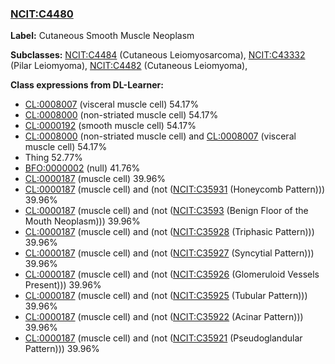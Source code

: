 
### [NCIT:C4480](http://purl.obolibrary.org/obo/NCIT_C4480)
**Label:** Cutaneous Smooth Muscle Neoplasm

**Subclasses:** [NCIT:C4484](http://purl.obolibrary.org/obo/NCIT_C4484) (Cutaneous Leiomyosarcoma), [NCIT:C43332](http://purl.obolibrary.org/obo/NCIT_C43332) (Pilar Leiomyoma), [NCIT:C4482](http://purl.obolibrary.org/obo/NCIT_C4482) (Cutaneous Leiomyoma), 

**Class expressions from DL-Learner:**

- [CL:0008007](http://purl.obolibrary.org/obo/CL_0008007) (visceral muscle cell) 54.17%
- [CL:0008000](http://purl.obolibrary.org/obo/CL_0008000) (non-striated muscle cell) 54.17%
- [CL:0000192](http://purl.obolibrary.org/obo/CL_0000192) (smooth muscle cell) 54.17%
- [CL:0008000](http://purl.obolibrary.org/obo/CL_0008000) (non-striated muscle cell) and [CL:0008007](http://purl.obolibrary.org/obo/CL_0008007) (visceral muscle cell) 54.17%
- Thing 52.77%
- [BFO:0000002](http://purl.obolibrary.org/obo/BFO_0000002) (null) 41.76%
- [CL:0000187](http://purl.obolibrary.org/obo/CL_0000187) (muscle cell) 39.96%
- [CL:0000187](http://purl.obolibrary.org/obo/CL_0000187) (muscle cell) and (not ([NCIT:C35931](http://purl.obolibrary.org/obo/NCIT_C35931) (Honeycomb Pattern))) 39.96%
- [CL:0000187](http://purl.obolibrary.org/obo/CL_0000187) (muscle cell) and (not ([NCIT:C3593](http://purl.obolibrary.org/obo/NCIT_C3593) (Benign Floor of the Mouth Neoplasm))) 39.96%
- [CL:0000187](http://purl.obolibrary.org/obo/CL_0000187) (muscle cell) and (not ([NCIT:C35928](http://purl.obolibrary.org/obo/NCIT_C35928) (Triphasic Pattern))) 39.96%
- [CL:0000187](http://purl.obolibrary.org/obo/CL_0000187) (muscle cell) and (not ([NCIT:C35927](http://purl.obolibrary.org/obo/NCIT_C35927) (Syncytial Pattern))) 39.96%
- [CL:0000187](http://purl.obolibrary.org/obo/CL_0000187) (muscle cell) and (not ([NCIT:C35926](http://purl.obolibrary.org/obo/NCIT_C35926) (Glomeruloid Vessels Present))) 39.96%
- [CL:0000187](http://purl.obolibrary.org/obo/CL_0000187) (muscle cell) and (not ([NCIT:C35925](http://purl.obolibrary.org/obo/NCIT_C35925) (Tubular Pattern))) 39.96%
- [CL:0000187](http://purl.obolibrary.org/obo/CL_0000187) (muscle cell) and (not ([NCIT:C35922](http://purl.obolibrary.org/obo/NCIT_C35922) (Acinar Pattern))) 39.96%
- [CL:0000187](http://purl.obolibrary.org/obo/CL_0000187) (muscle cell) and (not ([NCIT:C35921](http://purl.obolibrary.org/obo/NCIT_C35921) (Pseudoglandular Pattern))) 39.96%


